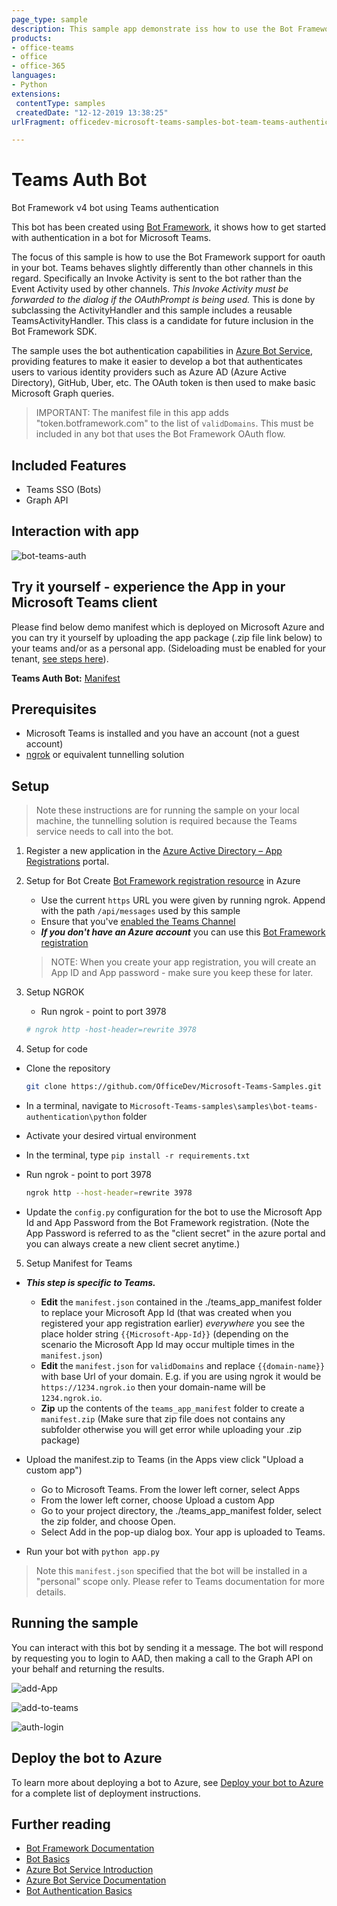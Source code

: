 ```yaml
---
page_type: sample
description: This sample app demonstrate iss how to use the Bot Framework support for oauth in your bot.
products:
- office-teams
- office
- office-365
languages:
- Python
extensions:
 contentType: samples
 createdDate: "12-12-2019 13:38:25"
urlFragment: officedev-microsoft-teams-samples-bot-team-teams-authentication--python

---
```


# Teams Auth Bot

Bot Framework v4 bot using Teams authentication

This bot has been created using [Bot Framework](https://dev.botframework.com), it shows how to get started with authentication in a bot for Microsoft Teams.

The focus of this sample is how to use the Bot Framework support for oauth in your bot. Teams behaves slightly differently than other channels in this regard. Specifically an Invoke Activity is sent to the bot rather than the Event Activity used by other channels. _This Invoke Activity must be forwarded to the dialog if the OAuthPrompt is being used._ This is done by subclassing the ActivityHandler and this sample includes a reusable TeamsActivityHandler. This class is a candidate for future inclusion in the Bot Framework SDK.

The sample uses the bot authentication capabilities in [Azure Bot Service](https://docs.botframework.com), providing features to make it easier to develop a bot that authenticates users to various identity providers such as Azure AD (Azure Active Directory), GitHub, Uber, etc. The OAuth token is then used to make basic Microsoft Graph queries.

> IMPORTANT: The manifest file in this app adds "token.botframework.com" to the list of `validDomains`. This must be included in any bot that uses the Bot Framework OAuth flow.

## Included Features
* Teams SSO (Bots)
* Graph API

## Interaction with app

![bot-teams-auth ](Images/TeamAuth.gif)

## Try it yourself - experience the App in your Microsoft Teams client
Please find below demo manifest which is deployed on Microsoft Azure and you can try it yourself by uploading the app package (.zip file link below) to your teams and/or as a personal app. (Sideloading must be enabled for your tenant, [see steps here](https://docs.microsoft.com/microsoftteams/platform/concepts/build-and-test/prepare-your-o365-tenant#enable-custom-teams-apps-and-turn-on-custom-app-uploading)).

**Teams Auth Bot:** [Manifest](/samples/bot-teams-authentication/csharp/demo-manifest/bot-teams-authentication.zip)

## Prerequisites

- Microsoft Teams is installed and you have an account (not a guest account)
- [ngrok](https://ngrok.com/download) or equivalent tunnelling solution

## Setup

> Note these instructions are for running the sample on your local machine, the tunnelling solution is required because
> the Teams service needs to call into the bot.
1. Register a new application in the [Azure Active Directory – App Registrations](https://go.microsoft.com/fwlink/?linkid=2083908) portal.

2. Setup for Bot
 Create [Bot Framework registration resource](https://docs.microsoft.com/azure/bot-service/bot-service-quickstart-registration) in Azure
    - Use the current `https` URL you were given by running ngrok. Append with the path `/api/messages` used by this sample
    - Ensure that you've [enabled the Teams Channel](https://docs.microsoft.com/azure/bot-service/channel-connect-teams?view=azure-bot-service-4.0)
    - __*If you don't have an Azure account*__ you can use this [Bot Framework registration](https://docs.microsoft.com/microsoftteams/platform/bots/how-to/create-a-bot-for-teams#register-your-web-service-with-the-bot-framework)

    > NOTE: When you create your app registration, you will create an App ID and App password - make sure you keep these for later.

3. Setup NGROK
      - Run ngrok - point to port 3978

	```bash
	# ngrok http -host-header=rewrite 3978
	```   
4. Setup for code

  - Clone the repository
    ```bash
    git clone https://github.com/OfficeDev/Microsoft-Teams-Samples.git
    ```
  - In a terminal, navigate to `Microsoft-Teams-samples\samples\bot-teams-authentication\python` folder

  - Activate your desired virtual environment

  - In the terminal, type `pip install -r requirements.txt`

  - Run ngrok - point to port 3978

    ```bash
    ngrok http --host-header=rewrite 3978
    ```

  - Update the `config.py` configuration for the bot to use the Microsoft App Id and App Password from the Bot Framework registration. (Note the App Password is referred to as the "client secret" in the azure portal and you can always create a new client secret anytime.)

5. Setup Manifest for Teams
- __*This step is specific to Teams.*__
    - **Edit** the `manifest.json` contained in the ./teams_app_manifest folder to replace your Microsoft App Id (that was created when you registered your app registration earlier) *everywhere* you see the place holder string `{{Microsoft-App-Id}}` (depending on the scenario the Microsoft App Id may occur multiple times in the `manifest.json`)
    - **Edit** the `manifest.json` for `validDomains` and replace `{{domain-name}}` with base Url of your domain. E.g. if you are using ngrok it would be `https://1234.ngrok.io` then your domain-name will be `1234.ngrok.io`.
    - **Zip** up the contents of the `teams_app_manifest` folder to create a `manifest.zip` (Make sure that zip file does not contains any subfolder otherwise you will get error while uploading your .zip package)

- Upload the manifest.zip to Teams (in the Apps view click "Upload a custom app")
   - Go to Microsoft Teams. From the lower left corner, select Apps
   - From the lower left corner, choose Upload a custom App
   - Go to your project directory, the ./teams_app_manifest folder, select the zip folder, and choose Open.
   - Select Add in the pop-up dialog box. Your app is uploaded to Teams.

- Run your bot with `python app.py`

> Note this `manifest.json` specified that the bot will be installed in a "personal" scope only. Please refer to Teams documentation for more details.

## Running the sample

You can interact with this bot by sending it a message. The bot will respond by requesting you to login to AAD, then making a call to the Graph API on your behalf and returning the results.

![add-App ](Images/1.Add_App.png)

![add-to-teams ](Images/2.Add_Teams.png)

![auth-login ](Images/3.Welcome_Signout.png)

## Deploy the bot to Azure

To learn more about deploying a bot to Azure, see [Deploy your bot to Azure](https://aka.ms/azuredeployment) for a complete list of deployment instructions.

## Further reading

- [Bot Framework Documentation](https://docs.botframework.com)
- [Bot Basics](https://docs.microsoft.com/azure/bot-service/bot-builder-basics?view=azure-bot-service-4.0)
- [Azure Bot Service Introduction](https://docs.microsoft.com/azure/bot-service/bot-service-overview-introduction?view=azure-bot-service-4.0)
- [Azure Bot Service Documentation](https://docs.microsoft.com/azure/bot-service/?view=azure-bot-service-4.0)
- [Bot Authentication Basics](https://learn.microsoft.com/en-us/microsoftteams/platform/bots/how-to/authentication/bot-sso-overview)